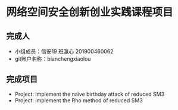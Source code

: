 # 网络空间安全创新创业实践课程项目
## 完成人
- 小组成员：信安19 班瀛心 201900460062
- git账户名称：bianchengxiaolou
## 完成项目
- Project: implement the naïve birthday attack of reduced SM3
- Project: implement the Rho method of reduced SM3
